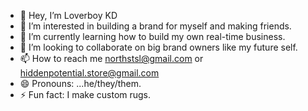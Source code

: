- 👋 Hey, I’m Loverboy KD
- 👀 I’m interested in building a brand for myself and making friends.
- 🌱 I’m currently learning how to build my own real-time business.
- 💞️ I’m looking to collaborate on big brand owners like my future self.
- 📫 How to reach me northstsl@gmail.com or hiddenpotential.store@gmail.com
- 😄 Pronouns: ...he/they/them.
- ⚡ Fun fact: I make custom rugs.

<!---
ITS-JUSTKD/ITS-JUSTKD is a ✨ special ✨ repository because its `README.md` (this file) appears on your GitHub profile.
You can click the Preview link to take a look at your changes.
--->
